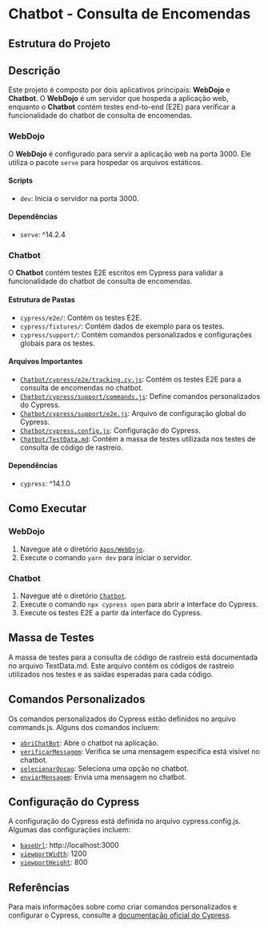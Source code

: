 # Chatbot - Consulta de Encomendas

## Estrutura do Projeto

## Descrição

Este projeto é composto por dois aplicativos principais: **WebDojo** e **Chatbot**. O **WebDojo** é um servidor que hospeda a aplicação web, enquanto o **Chatbot** contém testes end-to-end (E2E) para verificar a funcionalidade do chatbot de consulta de encomendas.

### WebDojo

O **WebDojo** é configurado para servir a aplicação web na porta 3000. Ele utiliza o pacote `serve` para hospedar os arquivos estáticos.

#### Scripts

- `dev`: Inicia o servidor na porta 3000.

#### Dependências

- `serve`: ^14.2.4

### Chatbot

O **Chatbot** contém testes E2E escritos em Cypress para validar a funcionalidade do chatbot de consulta de encomendas.

#### Estrutura de Pastas

- `cypress/e2e/`: Contém os testes E2E.
- `cypress/fixtures/`: Contém dados de exemplo para os testes.
- `cypress/support/`: Contém comandos personalizados e configurações globais para os testes.

#### Arquivos Importantes

- [`Chatbot/cypress/e2e/tracking.cy.js`](Chatbot/cypress/e2e/tracking.cy.js ): Contém os testes E2E para a consulta de encomendas no chatbot.
- [`Chatbot/cypress/support/commands.js`](Chatbot/cypress/support/commands.js ): Define comandos personalizados do Cypress.
- [`Chatbot/cypress/support/e2e.js`](Chatbot/cypress/support/e2e.js ): Arquivo de configuração global do Cypress.
- [`Chatbot/cypress.config.js`](Chatbot/cypress.config.js ): Configuração do Cypress.
- [`Chatbot/TestData.md`](Chatbot/TestData.md ): Contém a massa de testes utilizada nos testes de consulta de código de rastreio.

#### Dependências

- `cypress`: ^14.1.0

## Como Executar

### WebDojo

1. Navegue até o diretório [`Apps/WebDojo`](Apps/WebDojo ).
2. Execute o comando `yarn dev` para iniciar o servidor.

### Chatbot

1. Navegue até o diretório [`Chatbot`](Chatbot ).
2. Execute o comando `npx cypress open` para abrir a interface do Cypress.
3. Execute os testes E2E a partir da interface do Cypress.

## Massa de Testes

A massa de testes para a consulta de código de rastreio está documentada no arquivo TestData.md. Este arquivo contém os códigos de rastreio utilizados nos testes e as saídas esperadas para cada código.

## Comandos Personalizados

Os comandos personalizados do Cypress estão definidos no arquivo commands.js. Alguns dos comandos incluem:

- [`abriChatBot`](Chatbot/cypress/e2e/tracking.cy.js ): Abre o chatbot na aplicação.
- [`verificarMessagem`](Chatbot/cypress/e2e/tracking.cy.js ): Verifica se uma mensagem específica está visível no chatbot.
- [`selecionarOpcao`](Chatbot/cypress/e2e/tracking.cy.js ): Seleciona uma opção no chatbot.
- [`enviarMensagem`](Chatbot/cypress/e2e/tracking.cy.js ): Envia uma mensagem no chatbot.

## Configuração do Cypress

A configuração do Cypress está definida no arquivo cypress.config.js. Algumas das configurações incluem:

- [`baseUrl`](Chatbot/cypress.config.js ): http://localhost:3000
- [`viewportWidth`](Chatbot/cypress.config.js ): 1200
- [`viewportHeight`](Chatbot/cypress.config.js ): 800

## Referências

Para mais informações sobre como criar comandos personalizados e configurar o Cypress, consulte a [documentação oficial do Cypress](https://on.cypress.io).